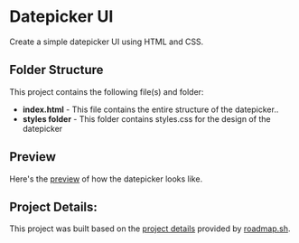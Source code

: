 # Datepicker UI
Create a simple datepicker UI using HTML and CSS.

## Folder Structure
This project contains the following file(s) and folder:
- **index.html** - This file contains the entire structure of the datepicker..
- **styles folder** - This folder contains styles.css for the design of the datepicker
  
## Preview
Here's the [preview](https://yvesmanalo.github.io/testimonial-cards/) of how the datepicker looks like.

## Project Details:
This project was built based on the [project details](https://roadmap.sh/projects/datepicker-ui) provided by [roadmap.sh](https://roadmap.sh/).
